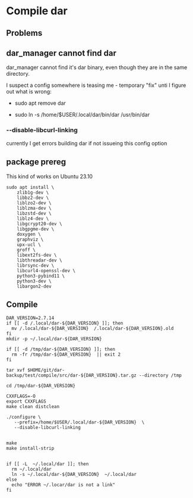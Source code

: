 # Compile dar

## Problems

## dar_manager cannot find dar

dar_manager cannot find it's dar binary, even though they are in the same directory.

I suspect a config somewhere is teasing me - temporary "fix" unti I figure out what is wrong:

- sudo apt remove dar

- sudo ln -s /home/$USER/.local/dar/bin/dar /usr/bin/dar


### --disable-libcurl-linking

currently I get errors building dar if not issueing this config option


## package prereg
This kind of works on Ubuntu 23.10

```
sudo apt install \
    zlib1g-dev \
    libbz2-dev \
    liblzo2-dev \
    liblzma-dev \
    libzstd-dev \
    liblz4-dev \
    libgcrypt20-dev \
    libgpgme-dev \
    doxygen \
    graphviz \
    upx-ucl \
    groff \
    libext2fs-dev \
    libthreadar-dev \
    librsync-dev \
    libcurl4-openssl-dev \
    python3-pybind11 \
    python3-dev \
    libargon2-dev 
```

## Compile

```
DAR_VERSION=2.7.14
if [[ -d /.local/dar-${DAR_VERSION} ]]; then
  mv /.local/dar-${DAR_VERSION}  /.local/dar-${DAR_VERSION}.old
fi
mkdir -p ~/.local/dar-${DAR_VERSION}

if [[ -d /tmp/dar-${DAR_VERSION} ]]; then
  rm -fr /tmp/dar-${DAR_VERSION}  || exit 2
fi

tar xvf $HOME/git/dar-backup/test/compile/src/dar-${DAR_VERSION}.tar.gz --directory /tmp

cd /tmp/dar-${DAR_VERSION}

CXXFLAGS=-O
export CXXFLAGS
make clean distclean

./configure \
   --prefix=/home/$USER/.local/dar-${DAR_VERSION}  \
   --disable-libcurl-linking 


make
make install-strip


if [[ -L  ~/.local/dar ]]; then
  rm ~/.local/dar
  ln -s ~/.local/dar-${DAR_VERSION}  ~/.local/dar
else 
  echo "ERROR ~/.locar/dar is not a link"
fi
```


